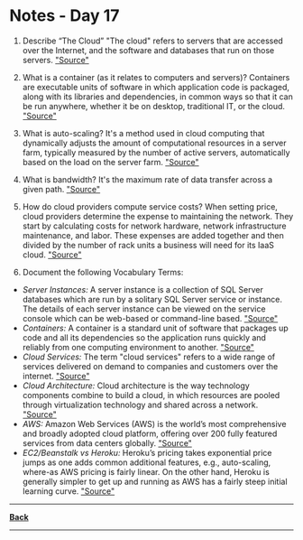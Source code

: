 # Notes - Day 17

1. Describe “The Cloud” "The cloud" refers to servers that are accessed over the Internet, and the software and databases that run on those servers. <a href = "https://www.cloudflare.com/learning/cloud/what-is-the-cloud/">"Source"</a>

2. What is a container (as it relates to computers and servers)? Containers are executable units of software in which application code is packaged, along with its libraries and dependencies, in common ways so that it can be run anywhere, whether it be on desktop, traditional IT, or the cloud. <a href = "https://www.ibm.com/cloud/learn/containers">"Source"</a>

3. What is auto-scaling? It's a method used in cloud computing that dynamically adjusts the amount of computational resources in a server farm, typically measured by the number of active servers, automatically based on the load on the server farm.  <a href = "https://en.wikipedia.org/wiki/Autoscaling">"Source"</a>

4. What is bandwidth? It's the maximum rate of data transfer across a given path. <a href = "https://en.wikipedia.org/wiki/Bandwidth_(computing)">"Source"</a>

5. How do cloud providers compute service costs? When setting price, cloud providers determine the expense to maintaining the network. They start by calculating costs for network hardware, network infrastructure maintenance, and labor. These expenses are added together and then divided by the number of rack units a business will need for its IaaS cloud. <a href = "https://www.expedient.com/knowledgebase/blog/2015-05-01-how-the-cost-of-cloud-computing-is-calculated/#:~:text=When%20setting%20price%2C%20cloud%20providers,need%20for%20its%20IaaS%20cloud.">"Source"</a>

6. Document the following Vocabulary Terms:

- *Server Instances:* A server instance is a collection of SQL Server databases which are run by a solitary SQL Server service or instance. The details of each server instance can be viewed on the service console which can be web-based or command-line based. <a href = "https://www.techopedia.com/definition/32149/server-instance#:~:text=A%20server%20instance%20is%20a,based%20or%20command%2Dline%20based.">"Source"</a>
- *Containers:* A container is a standard unit of software that packages up code and all its dependencies so the application runs quickly and reliably from one computing environment to another. <a href = "https://www.docker.com/resources/what-container">"Source"</a>
- *Cloud Services:* The term "cloud services" refers to a wide range of services delivered on demand to companies and customers over the internet. <a href = "https://www.citrix.com/solutions/digital-workspace/what-is-a-cloud-service.html">"Source"</a>
- *Cloud Architecture:* Cloud architecture is the way technology components combine to build a cloud, in which resources are pooled through virtualization technology and shared across a network.  <a href = "https://www.vmware.com/topics/glossary/content/cloud-architecture.html">"Source"</a>
- *AWS:* Amazon Web Services (AWS) is the world’s most comprehensive and broadly adopted cloud platform, offering over 200 fully featured services from data centers globally. <a href = "https://aws.amazon.com/what-is-aws/">"Source"</a>
- *EC2/Beanstalk vs Heroku:* Heroku’s pricing takes exponential price jumps as one adds common additional features, e.g., auto-scaling, where-as AWS pricing is fairly linear. On the other hand, Heroku is generally simpler to get up and running as AWS has a fairly steep initial learning curve. <a href = "https://codeburst.io/heroku-v-s-aws-elastic-beanstalk-1cc6f12ca3c7">"Source"</a>

---
**<a href = "https://github.com/scottie-l/reading-notes/tree/main/reading-notes-401">Back</a>**

---
